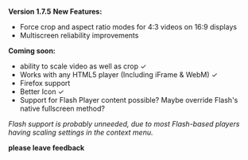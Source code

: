**Version 1.7.5**
**New Features:**
- Force crop and aspect ratio modes for 4:3 videos on 16:9 displays
- Multiscreen reliability improvements

**Coming soon:**
- ability to scale video as well as crop ✓
- Works with any HTML5 player (Including iFrame & WebM) ✓
- Firefox support
- Better Icon ✓
- Support for Flash Player content possible? Maybe override Flash's native fullscreen method?

*Flash support is probably unneeded, due to most Flash-based players having scaling settings in the context menu.*

**please leave feedback**